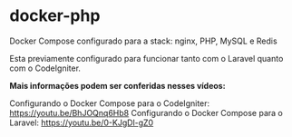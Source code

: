 # docker-php
Docker Compose configurado para a stack: nginx, PHP, MySQL e Redis

Esta previamente configurado para funcionar tanto com o Laravel quanto com o CodeIgniter.

**Mais informações podem ser conferidas nesses vídeos:**

Configurando o Docker Compose para o CodeIgniter: https://youtu.be/BhJOQnq6Hb8
Configurando o Docker Compose para o Laravel: https://youtu.be/0-KJgDl-gZ0
